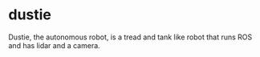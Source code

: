 # dustie
Dustie, the autonomous robot, is a tread and tank like robot that runs ROS and has lidar and a camera.
